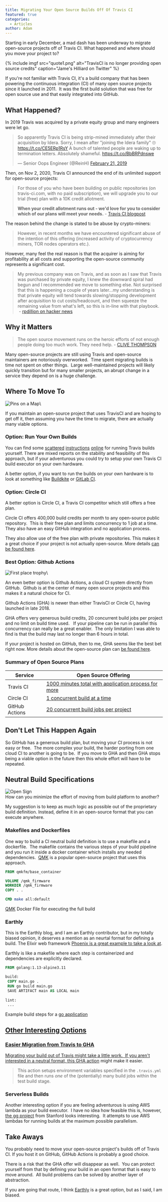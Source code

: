 ```yaml
---
title: Migrating Your Open Source Builds Off Of Travis CI
featured: true
categories:
  - Articles
author: Adam
---
```


Starting in early December, a mad dash has been underway to migrate open-source projects off of Travis CI. What happened and where should you move your project to?

{% include imgf src="quote1.png" alt="TravisCI is no longer providing open source credits" caption="Jame's Hilliard on Twitter" %}

If you're not familiar with Travis CI, it's a build company that has been powering the continuous integration (CI) of many open source projects since it launched in 2011. &nbsp;It was the first build solution that was free for open source use and that easily integrated into GitHub.

## What Happened?

In 2019 Travis was acquired by a private equity group and many engineers were let go.

<blockquote class="twitter-tweet" data-width="550">
<p lang="en" dir="ltr">So apparently Travis CI is being strip-mined immediately after their acquisition by Idera. Sorry, I mean after "joining the Idera family" 🙄 <a href="https://t.co/CE5ERp1RsY">https://t.co/CE5ERp1RsY</a> A bunch of talented people are waking up to termination letters. Absolutely shameful. <a href="https://t.co/BbBRPdnswe">https://t.co/BbBRPdnswe</a></p>— Senior Oops Engineer (@ReinH) <a href="https://twitter.com/ReinH/status/1098663375985229825?ref_src=twsrc%5Etfw">February 21, 2019</a>
</blockquote>
<script async src="https://platform.twitter.com/widgets.js" charset="utf-8"></script>

Then, on Nov 2, 2020, Travis CI announced the end of its unlimited support for open-source projects:

> For those of you who have been building on public repositories (on travis-ci.com, with no paid subscription), we will upgrade you to our trial (free) plan with a 10K credit allotment.
>
> **When your credit allotment runs out - we'd love for you to consider which of our plans will meet your needs.** - [Travis CI blogpost](https://blog.travis-ci.com/2020-11-02-travis-ci-new-billing)

The reason behind the change is stated to be abuse by crypto-miners:

> However, in recent months we have encountered significant abuse of the intention of this offering (increased activity of cryptocurrency miners, TOR nodes operators etc.).

However, many feel the real reason is that the acquirer is aiming for profitability at all costs and supporting the open-source community represents a significant cost.

> My previous company was on Travis, and as soon as I saw that Travis was purchased by private equity, I knew the downward spiral had begun and I recommended we move to something else. Not surprised that this is happening a couple of years later...my understanding is that private equity will tend towards slowing/stopping development after acquisition to cut costs/headcount, and then squeeze the remaining value from what's left, so this is in-line with that playbook. &nbsp;- [rpdillion on hacker news](https://news.ycombinator.com/item?id=25340486)

## Why it Matters

> The open source movement runs on the heroic efforts of not enough people doing too much work. They need help. - [CLIVE THOMPSON](https://www.wired.com/author/clive-thompson)

Many open-source projects are still using Travis and open-source maintainers are notoriously overworked. &nbsp;Time spent migrating builds is time not spent on other things. &nbsp;Large well-maintained projects will likely quickly transition but for many smaller projects, an abrupt change in a service they depend on is a huge challenge.

## Where To Move To

![Pins on a Map]({{site.images}}{{page.slug}}/dartboard.png)\

If you maintain an open-source project that uses TravisCI and are hoping to get off it, then assuming you have the time to migrate, there are actually many viable options.

### Option: Run Your Own Builds

You can find some [scattered](https://medium.com/google-developers/how-to-run-travisci-locally-on-docker-822fc6b2db2e) [instructions](https://stackoverflow.com/a/35972902) [online](https://stackoverflow.com/a/35972902) for running Travis builds yourself. There are mixed reports on the stability and feasibility of this approach, but if your adventurous you could try to setup your own Travis CI build executor on your own hardware.

A better option, if you want to run the builds on your own hardware is to look at something like [Buildkite](https://buildkite.com/) or [GitLab CI](https://about.gitlab.com/stages-devops-lifecycle/continuous-integration/https://about.gitlab.com/stages-devops-lifecycle/continuous-integration/).

### Option: Circle CI

A better option is Circle CI, a Travis CI competitor which still offers a free plan. &nbsp;

Circle CI offers 400,000 build credits per month to any open-source public repository. &nbsp;This is their free plan and limits concurrency to 1 job at a time. They also have an easy GitHub integration and no application process. &nbsp;

They also allow use of the free plan with private repositories. This makes it a great choice if your project is not actually open-source. More details [can be found here](https://circleci.com/open-source/).

### Best Option: Github Actions

![First place trophy]({{site.images}}{{page.slug}}/trophy.png)\

An even better option is Github Actions, a cloud CI system directly from GitHub. &nbsp;Github is at the center of many open source projects and this makes it a natural choice for CI. &nbsp;

Github Actions (GHA) is newer than either TravisCI or Circle CI, having launched in late 2018.

GHA offers very generous build credits, 20 concurrent build jobs per project and no limit on build time used. &nbsp; If your pipeline can be run in parallel this concurrency can really be a great enabler. &nbsp;The only limitation I was able to find is that the build may last no longer than 6 hours in total.

If your project is hosted on GitHub, then to me, GHA seems like the best bet right now. More details about the open-source plan can [be found here](https://docs.github.com/en/free-pro-team@latest/actions/reference/usage-limits-billing-and-administration).

### Summary of Open Source Plans

| Service | Open Source Offering |
| --- | --- |
| Travis CI | [1000 minutes total with application process for more](https://blog.travis-ci.com/2020-11-02-travis-ci-new-billing) |
| Circle CI | [1 concurrent build at a time](https://circleci.com/open-source/) |
| GitHub Actions | [20 concurrent build jobs per project](https://docs.github.com/en/free-pro-team@latest/actions/reference/usage-limits-billing-and-administration) |

## Don't Let This Happen Again

So GitHub has a generous build plan, but moving your CI process is not easy or free. &nbsp;The more complex your build, the harder porting from one cloud CI to another is going to be. &nbsp;If you move to GHA and then GHA stops being a viable option in the future then this whole effort will have to be repeated. &nbsp;

## Neutral Build Specifications

![Open Sign]({{site.images}}{{page.slug}}/opensign.png)\
How can you minimize the effort of moving from build platform to another?

My suggestion is to keep as much logic as possible out of the proprietary build definition. Instead, define it in an open-source format that you can execute anywhere.

### Makefiles and Dockerfiles

One way to build a CI neutral build definition is to use a makefile and a dockerfile. &nbsp;The makefile contains the various steps of your build pipeline and you run it inside a docker container which installs any needed dependencies. &nbsp;[QMK](https://github.com/qmk/qmk_firmware) is a popular open-source project that uses this approach.

```dockerfile
FROM qmkfm/base_container

VOLUME /qmk_firmware
WORKDIR /qmk_firmware
COPY . .

CMD make all:default
```

<a href="https://github.com/qmk/qmk_firmware/blob/master/Dockerfile">QMK</a> Docker File for executing the full build

### Earthly

This is the Earthly blog, and I am an Earthly contributor, but in my totally biased opinion, it deserves a mention as an neurtal format for defining a build. The Elixir web framework [Phoenix is a great example to take a look at](https://github.com/phoenixframework/phoenix/blob/master/Earthfile).

Earthly is like a makefile where each step is containerized and dependencies are explicitly declared. &nbsp;

``` dockerfile
FROM golang:1.13-alpine3.11

build:
 COPY main.go .
 RUN go build main.go
 SAVE ARTIFACT main AS LOCAL main
    
lint: 
 ...
```

Example build steps for a <a href="https://github.com/earthly/earthly/blob/main/examples/go/Earthfile">go application

## Other Interesting Options

### Easier Migration from Travis to GHA

Migrating your build out of Travis might take a little work. &nbsp;If you aren't interested in a neutral format, [this GHA action](https://github.com/marketplace/actions/run-travis-yml) might make it easier. &nbsp;

> This action setups environment variables specified in the `.travis.yml` file and then runs _one_ of the (potentially) many build jobs within the test build stage.

### Serverless Builds

Another interesting option if you are feeling adventurous is using AWS lambda as your build executor. &nbsp;I have no idea how feasible this is, however, [the gg project](https://github.com/StanfordSNR/gg) from Stanford looks interesting. &nbsp;It attempts to use AWS lambdas for running builds at the maximum possible parallelism. &nbsp;

## Take Aways

You probably need to move your open-source project's builds off of Travis CI. If you host it on GitHub, GitHub Actions is probably a good choice.

There is a risk that the GHA offer will disappear as well. &nbsp;You can protect yourself from that by defining your build in an open format that is easy to move around. &nbsp;All build problems can be solved by another layer of abstraction.

If you are going that route, I think [Earthly](https://earthly.dev/) is a great option, but as I said, I am biased.
